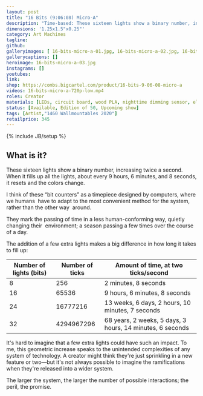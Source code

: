```yaml
---
layout: post
title: "16 Bits (9:06:08) Micro-A"
description: "Time-based: These sixteen lights show a binary number, increasing twice a second. When it fills up all the lights, about every 9 hours, 6 minutes, and 8 seconds, it resets and the colors change. "
dimensions: '1.25x1.5"x0.25"'
category: Art Machines
tagline:
github:
galleryimages: [ 16-bits-micro-a-01.jpg, 16-bits-micro-a-02.jpg, 16-bits-micro-a-03.jpg]
gallerycaptions: []
heroimage: 16-bits-micro-a-03.jpg
instagrams: []
youtubes:
link: 
shop: https://combs.bigcartel.com/product/16-bits-9-06-08-micro-a
videos: 16-bits-micro-a-720p-low.mp4
roles: Creator
materials: [LEDs, circuit board, wood PLA, nighttime dimming sensor, electronic components]
status: [Available, Edition of 50, Upcoming show]
tags: [Artist,"1460 Wallmountables 2020"]
retailprice: 345
---
```

{% include JB/setup %}

## What is it?


These sixteen lights show a binary number, increasing twice a second. When it fills up all the lights, about every 9 hours, 6 minutes, and 8 seconds, it resets and the colors change.

I‌ ‌think‌ ‌of‌ ‌these‌ ‌“bit‌ ‌counters”‌ ‌as‌ ‌a‌ ‌timepiece‌ ‌designed‌ ‌by‌ ‌computers,‌ ‌where‌ ‌we‌ ‌humans‌ ‌
have‌ ‌to‌ ‌adapt‌ ‌to‌ ‌the‌ ‌most‌ ‌convenient‌ ‌method‌ ‌for‌ ‌the‌ ‌system,‌ ‌rather‌ ‌than‌ ‌the‌ ‌other‌ ‌way‌ ‌
around.‌ ‌ ‌

They‌ ‌mark‌ ‌the‌ ‌passing‌ ‌of‌ ‌time‌ ‌in‌ ‌a‌ ‌less‌ ‌human-conforming‌ ‌way,‌ ‌quietly‌ ‌changing‌ ‌their‌ ‌
environment;‌ ‌a‌ ‌season‌ ‌passing‌ ‌a‌ ‌few‌ ‌times‌ ‌over‌ ‌the‌ ‌course‌ ‌of‌ ‌a‌ ‌day.‌ ‌

The‌ ‌addition‌ ‌of‌ ‌a‌ ‌few‌ ‌extra‌ ‌lights‌ ‌makes‌ ‌a‌ ‌big‌ ‌difference‌ ‌in‌ ‌how‌ ‌long‌ ‌it‌ ‌takes‌ ‌to‌ ‌fill‌ ‌up:‌ ‌

| Number of lights (bits) | Number of ticks | Amount of time, at two ticks/second                        |
|-------------------------|-----------------|------------------------------------------------------------|
| 8                       | 256             | 2 minutes, 8 seconds                                       |
| 16                      | 65536           | 9 hours, 6 minutes, 8 seconds                              |
| 24                      | 16777216        | 13 weeks, 6 days, 2 hours, 10 minutes, 7 seconds           |
| 32                      | 4294967296      | 68 years, 2 weeks, 5 days, 3 hours, 14 minutes, 6 seconds  |


It's hard to imagine that a few extra lights could have such an impact. To me, this geometric increase speaks to the unintended complexities of any system of technology. A creator might think they're just sprinkling in a new feature or two—but it's not always possible to imagine the ramifications when they're released into a wider system. 

The larger the system, the larger the number of possible interactions; the peril, the promise.


